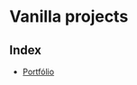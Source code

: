 # Vanilla projects

## Index

 - [Portfólio](https://github.com/dev-araujo/projetos/tree/main/Vanilla/portfolio/vanilla)
